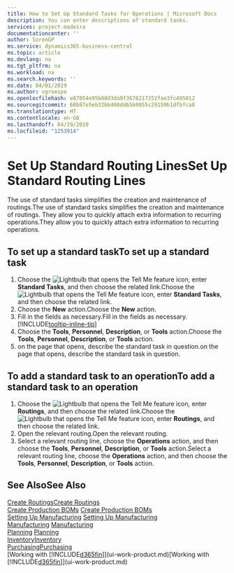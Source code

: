 ```yaml
---
title: How to Set Up Standard Tasks for Operations | Microsoft Docs
description: You can enter descriptions of standard tasks.
services: project-madeira
documentationcenter: ''
author: SorenGP
ms.service: dynamics365-business-central
ms.topic: article
ms.devlang: na
ms.tgt_pltfrm: na
ms.workload: na
ms.search.keywords: ''
ms.date: 04/01/2019
ms.author: sgroespe
ms.openlocfilehash: e87054e95b08d3da9f3676217252fae3fc495012
ms.sourcegitcommit: 60b87e5eb32bb408dd65b9855c29159b1dfbfca8
ms.translationtype: HT
ms.contentlocale: en-GB
ms.lasthandoff: 04/29/2019
ms.locfileid: "1253914"
---
```

# <a name="set-up-standard-routing-lines"></a><span data-ttu-id="d4b27-103">Set Up Standard Routing Lines</span><span class="sxs-lookup"><span data-stu-id="d4b27-103">Set Up Standard Routing Lines</span></span>
<span data-ttu-id="d4b27-104">The use of standard tasks simplifies the creation and maintenance of routings.</span><span class="sxs-lookup"><span data-stu-id="d4b27-104">The use of standard tasks simplifies the creation and maintenance of routings.</span></span> <span data-ttu-id="d4b27-105">They allow you to quickly attach extra information to recurring operations.</span><span class="sxs-lookup"><span data-stu-id="d4b27-105">They allow you to quickly attach extra information to recurring operations.</span></span>

## <a name="to-set-up-a-standard-task"></a><span data-ttu-id="d4b27-106">To set up a standard task</span><span class="sxs-lookup"><span data-stu-id="d4b27-106">To set up a standard task</span></span>
1. <span data-ttu-id="d4b27-107">Choose the ![Lightbulb that opens the Tell Me feature](media/ui-search/search_small.png "Tell me what you want to do") icon, enter **Standard Tasks**, and then choose the related link.</span><span class="sxs-lookup"><span data-stu-id="d4b27-107">Choose the ![Lightbulb that opens the Tell Me feature](media/ui-search/search_small.png "Tell me what you want to do") icon, enter **Standard Tasks**, and then choose the related link.</span></span>
2. <span data-ttu-id="d4b27-108">Choose the **New** action.</span><span class="sxs-lookup"><span data-stu-id="d4b27-108">Choose the **New** action.</span></span>
3. <span data-ttu-id="d4b27-109">Fill in the fields as necessary.</span><span class="sxs-lookup"><span data-stu-id="d4b27-109">Fill in the fields as necessary.</span></span> [!INCLUDE[tooltip-inline-tip](includes/tooltip-inline-tip_md.md)]
4. <span data-ttu-id="d4b27-110">Choose the **Tools**, **Personnel**, **Description**, or **Tools** action.</span><span class="sxs-lookup"><span data-stu-id="d4b27-110">Choose the **Tools**, **Personnel**, **Description**, or **Tools** action.</span></span>
5. <span data-ttu-id="d4b27-111">on the page that opens, describe the standard task in question.</span><span class="sxs-lookup"><span data-stu-id="d4b27-111">on the page that opens, describe the standard task in question.</span></span>

## <a name="to-add-a-standard-task-to-an-operation"></a><span data-ttu-id="d4b27-112">To add a standard task to an operation</span><span class="sxs-lookup"><span data-stu-id="d4b27-112">To add a standard task to an operation</span></span>
1. <span data-ttu-id="d4b27-113">Choose the ![Lightbulb that opens the Tell Me feature](media/ui-search/search_small.png "Tell me what you want to do") icon, enter **Routings**, and then choose the related link.</span><span class="sxs-lookup"><span data-stu-id="d4b27-113">Choose the ![Lightbulb that opens the Tell Me feature](media/ui-search/search_small.png "Tell me what you want to do") icon, enter **Routings**, and then choose the related link.</span></span>
2. <span data-ttu-id="d4b27-114">Open the relevant routing.</span><span class="sxs-lookup"><span data-stu-id="d4b27-114">Open the relevant routing.</span></span>
3. <span data-ttu-id="d4b27-115">Select a relevant routing line, choose the **Operations** action, and then choose the **Tools**, **Personnel**, **Description**, or **Tools** action.</span><span class="sxs-lookup"><span data-stu-id="d4b27-115">Select a relevant routing line, choose the **Operations** action, and then choose the **Tools**, **Personnel**, **Description**, or **Tools** action.</span></span>

## <a name="see-also"></a><span data-ttu-id="d4b27-116">See Also</span><span class="sxs-lookup"><span data-stu-id="d4b27-116">See Also</span></span>  
[<span data-ttu-id="d4b27-117">Create Routings</span><span class="sxs-lookup"><span data-stu-id="d4b27-117">Create Routings</span></span>](production-how-to-create-routings.md)  
<span data-ttu-id="d4b27-118">[Create Production BOMs](production-how-to-create-production-boms.md)   </span><span class="sxs-lookup"><span data-stu-id="d4b27-118">[Create Production BOMs](production-how-to-create-production-boms.md)   </span></span>  
<span data-ttu-id="d4b27-119">[Setting Up Manufacturing](production-configure-production-processes.md) </span><span class="sxs-lookup"><span data-stu-id="d4b27-119">[Setting Up Manufacturing](production-configure-production-processes.md) </span></span>  
<span data-ttu-id="d4b27-120">[Manufacturing](production-manage-manufacturing.md)  </span><span class="sxs-lookup"><span data-stu-id="d4b27-120">[Manufacturing](production-manage-manufacturing.md)  </span></span>  
<span data-ttu-id="d4b27-121">[Planning](production-planning.md) </span><span class="sxs-lookup"><span data-stu-id="d4b27-121">[Planning](production-planning.md) </span></span>  
[<span data-ttu-id="d4b27-122">Inventory</span><span class="sxs-lookup"><span data-stu-id="d4b27-122">Inventory</span></span>](inventory-manage-inventory.md)  
[<span data-ttu-id="d4b27-123">Purchasing</span><span class="sxs-lookup"><span data-stu-id="d4b27-123">Purchasing</span></span>](purchasing-manage-purchasing.md)  
<span data-ttu-id="d4b27-124">[Working with [!INCLUDE[d365fin](includes/d365fin_md.md)]](ui-work-product.md)</span><span class="sxs-lookup"><span data-stu-id="d4b27-124">[Working with [!INCLUDE[d365fin](includes/d365fin_md.md)]](ui-work-product.md)</span></span>  
